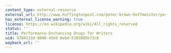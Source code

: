 ```yaml
---
content_type: external-resource
external_url: http://www.huffingtonpost.com/peter-brown-hoffmeister/performance-enhancing-dru_b_923297.html
has_external_license_warning: true
license: https://en.wikipedia.org/wiki/All_rights_reserved
status: ''
title: Performance-Enchancing Drugs for Writers
uid: 9784113d-0048-45e0-8ebd-5303885b73c8
wayback_url: ''
---
```

